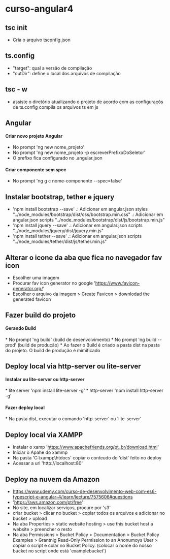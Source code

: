 curso-angular4
===================

tsc init
------------------
  * Cria o arquivo tsconfig.json

ts.config
------------------
  * "target":
    qual a versão de compilação
  * "outDir":
    define o local dos arquivos de compilação

 
tsc - w
------------------ 
  * assiste o diretório atualizando o projeto de acordo com as configuraçõs de ts.config
  compila os arquivos ts em js


Angular
------------------
  <h4>Criar novo projeto Angular</h4>
  
   * No prompt 'ng new nome_projeto'
   * No prompt 'ng new nome_projeto -p escreverPrefixoDoSeletor'
   * O prefixo fica configurado no .angular.json

  <h4>Criar componente sem spec </h4>
  
   * No prompt 'ng g c nome-componente --spec=false'

Instalar bootstrap, tether e jquery
------------------
  * 'npm install bootstrap --save' .: Adicionar em angular.json styles "../node_modules/bootstrap/dist/css/bootstrap.min.css" .: Adicionar em angular.json scripts "../node_modules/bootstrap/dist/js/bootstrap.min.js"
  * 'npm install jquery --save' .: Adicionar em angular.json scripts "../node_modules/jquery/dist/jquery.min.js"
  * 'npm install tether --save' .: Adicionar em angular.json scripts "../node_modules/tether/dist/js/tether.min.js"

Alterar o icone da aba que fica no navegador fav icon
------------------
  * Escolher uma imagem
  * Procurar fav icon generator no google 'https://www.favicon-generator.org/'
  * Escolher o arquivo da imagem > Create Favicon > downlodad the generated favicon

Fazer build do projeto
------------------
  <h4>Gerando Build</h4>
  * No prompt 'ng build'  (build de desenvolvimento)
  * No prompt 'ng build --prod'  (build de produção)
  * Ao fazer o Build é criado a pasta dist na pasta do projeto. O build de produção é mimificado

Deploy local via http-server ou lite-server
------------------
  <h4>Instalar ou lite-server ou http-server</h4>
  * lite server 'npm install lite-server -g'
  * http-server 'npm install http-server -g'

  <h4>Fazer deploy local</h4>
  * Na pasta dist, executar o comando 'http-server' ou 'lite-server'

Deploy local via XAMPP
------------------
  * Instalar o xamp 'https://www.apachefriends.org/pt_br/download.html'
  * Iniciar o Apahe do xammp
  * Na pasta 'C:\xampp\htdocs' copiar o conteudo do 'dist' feito no deploy
  * Acessar a url 'http://localhost:80'

Deploy na nuvem da Amazon
------------------
  * https://www.udemy.com/curso-de-desenvolvimento-web-com-es6-typescript-e-angular-4/learn/lecture/7575606#questions
  * 'https://aws.amazon.com/pt/free'
  * No site, em localizar serviços, procure por 's3'
  * criar bucket > clicar no bucket > copiar todos os arquivos e adicionar no bucket > upload
  * Na aba Properties > static website hosting > use this bucket host a website > preencher o resto
  * Na aba Permissions > Bucket Policy > Documentation > Bucket Policy Examples > Grantnig Read-Only Permission to an Anonumoys User > copiar o script e colar no Bucket Policy. (colocar o nome do nosso bucket no script onde está 'examplebucket')